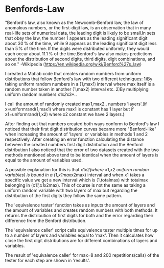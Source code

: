 # Benfords-Law

"Benford's law, also known as the Newcomb–Benford law, the law of anomalous numbers, or the first-digit law, is an observation that in many real-life sets of numerical data,
the leading digit is likely to be small.In sets that obey the law, the number 1 appears as the leading significant digit about 30 % of the time, while 9 appears as the 
leading significant digit less than 5 % of the time. If the digits were distributed uniformly, they would each occur about 11.1 % of the time.Benford's law also makes 
predictions about the distribution of second digits, third digits, digit combinations, and so on." -Wikipedia (https://en.wikipedia.org/wiki/Benford%27s_law)

I created a Matlab code that creates random numbers from uniform distributions that follow Benford's law with two different techniques:
1)By taking uniform random numbers in a (1,max1) interval where max itself is a random number taken in another (1,max2) interval etc.
2)By multiplying uniform random numbers x1*x2*x3*.. 

I call the amount of randomly created max1,max2.. numbers 'layers'.(if x=uniformrand(1,max1) where max1 is constant has 1 layer but if x1=uniformrand(1,x2) where 
x2 constant we have 2 layers.)


After finding out that numbers created both ways conform to Benford's law I noticed that their first digit distribution curves became more "Benford-like" when increasing
the amount of 'layers' or variables in methods 1 and 2 respectively. After creating an error function calculating the distance between the created numbers first digit
distribution and the Benford distribution I also noticed that the error of two datasets created with the two methods mentioned above tend to be identical when the amount of
layers is equal to the amount of variables used.

A possible explanation for this is that x1*x2(where x1,x2 uniform random variables) is bound in a (1,x1max*x2max) interval and when x1 takes a specific value we get a new interval
which is (1,totalmax) with totalmax belonging in (x1*1,x1*x2max). This of course is not the same as taking a uniform random variable with two layers of max but regarding the 
distribution of the first  digits they follow the same pattern.


The 'equivalence tester' function takes as inputs the amount of layers and the amount of variables and creates random numbers with both methods. It returns the distribution
of first digits for both and the error regarding their difference from the Benford distribution.

The 'equivalence caller' script calls equivalence tester multiple times for up to a number of layers and variables equal to 'max'. Then it calculates how close the first digit
distributions are for different combinations of layers and variables. 

The result of 'equivalence caller' for max=8 and 200 repetitions(calls) of the tester for each step are shown in 'results'.

